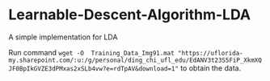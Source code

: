 # Learnable-Descent-Algorithm-LDA
A simple implementation for LDA



Run command ```wget -O  Training_Data_Img91.mat "https://uflorida-my.sharepoint.com/:u:/g/personal/ding_chi_ufl_edu/EdANV3t23S5FiP_XkmXQJF0BpIkGVZE3dPMxas2xSLb4vw?e=rdTpAV&download=1"``` to obtain the data.
